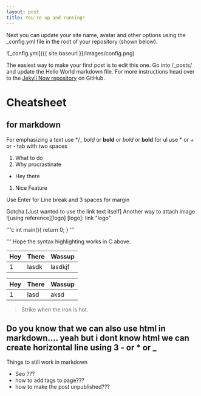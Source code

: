 ```yaml
---
layout: post
title: You're up and running!
---
```


Next you can update your site name, avatar and other options using the _config.yml file in the root of your repository (shown below).

![_config.yml]({{ site.baseurl }}/images/config.png)

The easiest way to make your first post is to edit this one. Go into /_posts/ and update the Hello World markdown file. For more instructions head over to the [Jekyll Now repository](https://github.com/barryclark/jekyll-now) on GitHub.

# Cheatsheet
## for markdown

For emphasizing a text use */_ *bold* or **bold** or _bold_ or __bold__
for ul use * or + or -
tab with two spaces
1. What to do 
2. Why procrastinate
  * Hey there
  1. Nice Feature

Use Enter for Line break and 3 spaces for margin
   
   Gotcha
[Just wanted to use the link text itself]
Another way to attach image ![using reference][logo]
[logo]: link "logo"

'''c
int main(){
	return 0;
}
'''

'''
Hope the syntax highlighting works in C above.

Hey | There| Wassup
---	|---	|---
1	|lasdk	|lasdkjf

|Hey|There|Wassup|
|---|---|---|
|1|lasd|aksd|

> Strike when the iron is hot.

Do you know that we can also use html in markdown.... yeah but i dont know html
we can create horizontal line using 3 - or * or _
---

Things to still work in markdown
* Seo ???
* how to add tags to page???
* how to make the post unpublished???